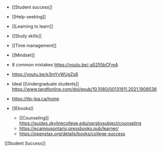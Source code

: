 - [[Student success]]
- [[Help-seeking]]
- [[Learning to learn]]
- [[Study skills]]
- [[Time management]]
- [[Mindset]]

- 8 common mistakes https://youtu.be/-a5255bCFmA
- https://youtu.be/e3mYvWUgZs8

- Ideal [[Undergraduate students]] https://www.tandfonline.com/doi/epub/10.1080/00131911.2021.1909538
- https://tlp-lpa.ca/home
- [[Ebooks]]
	-  [[Counseling]] https://guides.skylinecollege.edu/oersbysubject/counseling
	-  https://ecampusontario.pressbooks.pub/learner/
	-  https://openstax.org/details/books/college-success

[[Student Success]]
